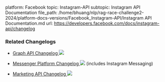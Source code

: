 platform: Facebook
topic: Instagram-API
subtopic: Instagram API Documentation
file_path: /home/bhuang/nlp/rag-race-challenge2-2024/platform-docs-versions/Facebook_Instagram-API/Instagram API Documentation.md
url: https://developers.facebook.com/docs/instagram-api/changelog


### Related Changelogs

* [Graph API Changelog ![](https://scontent-cdg4-2.xx.fbcdn.net/v/t39.2365-6/310307727_3347317042262105_1088877051262827250_n.png?_nc_cat=107&ccb=1-7&_nc_sid=e280be&_nc_ohc=6zzb9-5bY8QAX_nY52g&_nc_ht=scontent-cdg4-2.xx&oh=00_AfBRGSoDbMfUe1dC6xxUblU-wz3raGSpfpjPYKA-ck1AaA&oe=65D572A2)](https://developers.facebook.com/docs/graph-api/changelog) 
    
* [Messenger Platform Changelog ![](https://scontent-cdg4-2.xx.fbcdn.net/v/t39.2365-6/310307727_3347317042262105_1088877051262827250_n.png?_nc_cat=107&ccb=1-7&_nc_sid=e280be&_nc_ohc=6zzb9-5bY8QAX_nY52g&_nc_ht=scontent-cdg4-2.xx&oh=00_AfBRGSoDbMfUe1dC6xxUblU-wz3raGSpfpjPYKA-ck1AaA&oe=65D572A2)](https://developers.facebook.com/docs/messenger-platform/changelog) (includes Instagram Messaging)
    
* [Marketing API Changelog ![](https://scontent-cdg4-2.xx.fbcdn.net/v/t39.2365-6/310307727_3347317042262105_1088877051262827250_n.png?_nc_cat=107&ccb=1-7&_nc_sid=e280be&_nc_ohc=6zzb9-5bY8QAX_nY52g&_nc_ht=scontent-cdg4-2.xx&oh=00_AfBRGSoDbMfUe1dC6xxUblU-wz3raGSpfpjPYKA-ck1AaA&oe=65D572A2)](https://developers.facebook.com/docs/graph-api/changelog)
